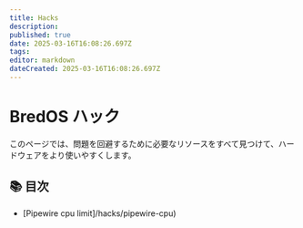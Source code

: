 ```yaml
---
title: Hacks
description:
published: true
date: 2025-03-16T16:08:26.697Z
tags:
editor: markdown
dateCreated: 2025-03-16T16:08:26.697Z
---
```


# BredOS ハック

このページでは、問題を回避するために必要なリソースをすべて見つけて、ハードウェアをより使いやすくします。

## 📚 目次

- [Pipewire cpu limit]/hacks/pipewire-cpu)
